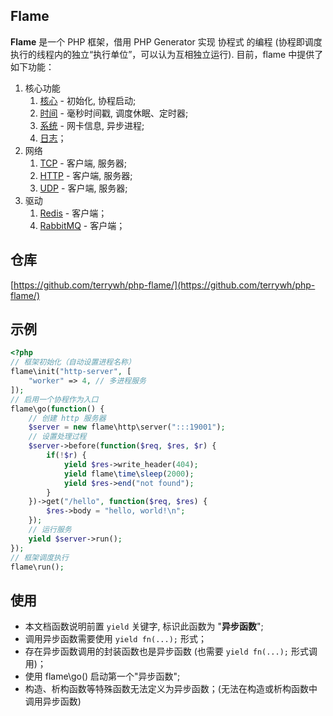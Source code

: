 ## Flame
**Flame** 是一个 PHP 框架，借用 PHP Generator 实现 协程式 的编程 (协程即调度执行的线程内的独立“执行单位”，可以认为互相独立运行). 目前，flame 中提供了如下功能：
1. 核心功能
	1. [核心](/php-flame/core) - 初始化, 协程启动;
	2. [时间](/php-flame/time) - 毫秒时间戳, 调度休眠、定时器;
	3. [系统](/php-flame/os) - 网卡信息, 异步进程;
	4. [日志](/php-flame/log)；
2. 网络
	1. [TCP](/php-flame/tcp) - 客户端, 服务器;
	2. [HTTP](/php-flame/http) - 客户端, 服务器;
	5. [UDP](/php-flame/udp) - 客户端, 服务器;
3. 驱动
	1. [Redis](/php-flame/redis) - 客户端；
	<!-- 2. [Mongodb 客户端](/php-flame/flame_db_mongodb) - 简单封装； -->
	<!-- 3. [MySQL 客户端](/php-flame/flame_db_mysql) - 简单封装； -->
	<!-- 4. [Kafka](/php-flame/flame_db_kafka) - 简单生产消费； -->
	4. [RabbitMQ](/php-flame/rabbitmq) - 客户端；

## 仓库
[https://github.com/terrywh/php-flame/](https://github.com/terrywh/php-flame/)

## 示例
``` PHP
<?php
// 框架初始化（自动设置进程名称）
flame\init("http-server", [
	"worker" => 4, // 多进程服务
]);
// 启用一个协程作为入口
flame\go(function() {
	// 创建 http 服务器
	$server = new flame\http\server(":::19001");
	// 设置处理过程
	$server->before(function($req, $res, $r) {
		if(!$r) {
			yield $res->write_header(404);
			yield flame\time\sleep(2000);
			yield $res->end("not found");
		}
	})->get("/hello", function($req, $res) {
		$res->body = "hello, world!\n";
	});
	// 运行服务
	yield $server->run();
});
// 框架调度执行
flame\run();
```

## 使用
* 本文档函数说明前置 `yield` 关键字, 标识此函数为 "**异步函数**";
* 调用异步函数需要使用 `yield fn(...);` 形式；
* 存在异步函数调用的封装函数也是异步函数 (也需要 `yield fn(...);` 形式调用)；
* 使用 flame\go() 启动第一个"异步函数";
* 构造、析构函数等特殊函数无法定义为异步函数；(无法在构造或析构函数中调用异步函数)